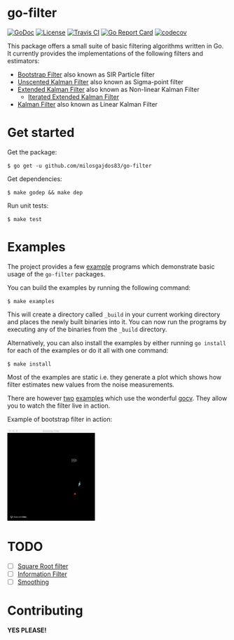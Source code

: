 # go-filter

[![GoDoc](https://godoc.org/github.com/milosgajdos83/go-filter?status.svg)](https://godoc.org/github.com/milosgajdos83/go-filter)
[![License](https://img.shields.io/:license-apache-blue.svg)](https://opensource.org/licenses/Apache-2.0)
[![Travis CI](https://travis-ci.org/milosgajdos83/go-filter.svg?branch=master)](https://travis-ci.org/milosgajdos83/go-filter)
[![Go Report Card](https://goreportcard.com/badge/milosgajdos83/go-filter)](https://goreportcard.com/report/github.com/milosgajdos83/go-filter)
[![codecov](https://codecov.io/gh/milosgajdos83/go-filter/branch/master/graph/badge.svg)](https://codecov.io/gh/milosgajdos83/go-filter)

This package offers a small suite of basic filtering algorithms written in Go. It currently provides the implementations of the following filters and estimators:

* [Bootstrap Filter](https://en.wikipedia.org/wiki/Particle_filter#The_bootstrap_filter) also known as SIR Particle filter
* [Unscented Kalman Filter](https://en.wikipedia.org/wiki/Kalman_filter#Unscented_Kalman_filter) also known as Sigma-point filter
* [Extended Kalman Filter](https://en.wikipedia.org/wiki/Kalman_filter#Extended_Kalman_filter) also known as Non-linear Kalman Filter
  * [Iterated Extended Kalman Filter](https://en.wikipedia.org/wiki/Extended_Kalman_filter#Iterated_extended_Kalman_filter)
* [Kalman Filter](https://en.wikipedia.org/wiki/Kalman_filter) also known as Linear Kalman Filter

# Get started

Get the package:
```shell
$ go get -u github.com/milosgajdos83/go-filter
```

Get dependencies:
```shell
$ make godep && make dep
```

Run unit tests:
```shell
$ make test
```

# Examples

The project provides a few [example](examples) programs which demonstrate basic usage of the `go-filter` packages.

You can build the examples by running the following command:
```shell
$ make examples
```

This will create a directory called `_build` in your current working directory and places the newly built binaries into it. You can now run the programs by executing any of the binaries from the `_build` directory.

Alternatively, you can also install the examples by either running `go install` for each of the examples or do it all with one command:
```shell
$ make install
```

Most of the examples are static i.e. they generate a plot which shows how filter estimates new values from the noise measurements.

There are however [two](examples/bfgocv) [examples](examples/kfgocv) which use the wonderful [gocv](https://gocv.io/). They allow you to watch the filter live in action.

Example of bootstrap filter in action:

<img src="./examples/bfgocv/bootstrap_filter.gif" alt="Bootstrap filter in action" width="200">

# TODO

- [ ] [Square Root filter](https://en.wikipedia.org/wiki/Kalman_filter#Square_root_form)
- [ ] [Information Filter](https://en.wikipedia.org/wiki/Kalman_filter#Information_filter)
- [ ] [Smoothing](https://en.wikipedia.org/wiki/Kalman_filter#Fixed-interval_smoothers)

# Contributing

**YES PLEASE!**
